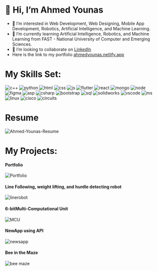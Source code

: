 # 👋 Hi, I’m Ahmed Younas
- 👀 I’m interested in Web Development, Web Designing, Mobile App Development, Robotics, Artificial Intelligence, and Machine Learning.
- 🌱 I’m currently learning Artificial Intelligence, Robotics, and Machine Learning from FAST - National University of Computer and Emerging Sciences.
- 💞️ I’m looking to collaborate on [LinkedIn](https://www.linkedin.com/in/ahmed-younas-360b481a5)
- Here is the link to my portfolio [ahmedyounas.netlify.app](https://ahmedyounas.netlify.app)
# My Skills Set:
![c++](https://github.com/4hmed7ounas/4hmed7ounas/assets/142696963/fc866ef6-2479-47e2-93c4-df9fdc385020)
![python](https://github.com/4hmed7ounas/4hmed7ounas/assets/142696963/937dd065-b87f-4320-9fc7-210149ea9a69)
![html](https://github.com/4hmed7ounas/4hmed7ounas/assets/142696963/c5da335f-d289-4a4d-84e9-7deb7819c64f)
![css](https://github.com/4hmed7ounas/4hmed7ounas/assets/142696963/b1844d3e-641d-4818-a1d6-3017be75a034)
![js](https://github.com/4hmed7ounas/4hmed7ounas/assets/142696963/f7cac07a-752f-48f8-aedb-234e6c4c0aef)
![flutter](https://github.com/4hmed7ounas/4hmed7ounas/assets/142696963/ce44e951-e9f3-4041-9710-70d2768e7b1d)
![react](https://github.com/4hmed7ounas/4hmed7ounas/assets/142696963/af3cbcee-eab0-4f41-b2d9-3d5519c09ff4)
![mongo](https://github.com/4hmed7ounas/4hmed7ounas/assets/142696963/7a942e05-875b-4923-a9ce-f3329b474883)
![node](https://github.com/4hmed7ounas/4hmed7ounas/assets/142696963/eb1138cc-8635-4b7d-88e9-5c8a2b9ad7e1)
![figma](https://github.com/4hmed7ounas/4hmed7ounas/assets/142696963/a4859a14-4f80-4057-953f-cb31e7d7a353)
![asp](https://github.com/4hmed7ounas/4hmed7ounas/assets/142696963/141c6cc6-edfc-47b8-8d11-e9e08e698d2c)
![csharp](https://github.com/4hmed7ounas/4hmed7ounas/assets/142696963/71a1e1b8-66a4-421e-99ac-0ac75666d471)
![bootstrap](https://github.com/4hmed7ounas/4hmed7ounas/assets/142696963/3965227a-4566-4a63-82f0-e46dfb0954bb)
![sql](https://github.com/4hmed7ounas/4hmed7ounas/assets/142696963/afc01718-14ec-42e7-9459-46b8851ba782)
![solidworks](https://github.com/4hmed7ounas/4hmed7ounas/assets/142696963/a697ac5f-838c-4b94-9757-feab5c0d1356)
![vscode](https://github.com/4hmed7ounas/4hmed7ounas/assets/142696963/052a066f-a881-4739-aa6b-79cfba16e07b)
![ms](https://github.com/4hmed7ounas/4hmed7ounas/assets/142696963/e3497cb0-a063-4450-af6b-532f8164233f)
![linux](https://github.com/4hmed7ounas/4hmed7ounas/assets/142696963/b3a50b74-6619-43c7-af81-26f5e25e4ccb)
![cisco](https://github.com/4hmed7ounas/4hmed7ounas/assets/142696963/fd0a9123-c299-4032-9211-ced42573f469)
![circuits](https://github.com/4hmed7ounas/4hmed7ounas/assets/142696963/4bbb1e9f-5451-47e4-849c-9da0eae6246f)
# Resume
![Ahmed-Younas-Resume](https://github.com/4hmed7ounas/4hmed7ounas/assets/142696963/1aa4c4e2-96f7-4952-bde2-ce32f82c36d9)
# My Projects:
#### Portfolio
![Portfolio](https://github.com/4hmed7ounas/4hmed7ounas/assets/142696963/44153bce-706c-4cbe-87d2-ba1053c61342)
#### Line Following, weight lifting, and hurdle detecting robot
![linerobot](https://github.com/4hmed7ounas/4hmed7ounas/assets/142696963/edd3e306-6c6b-4815-ba85-6edb758b4afb)
#### 6-bitMulti-Computational Unit
![MCU](https://github.com/4hmed7ounas/4hmed7ounas/assets/142696963/0f599efa-3b7e-4841-8a61-d90673e50ebd)
#### NewApp using API
![newsapp](https://github.com/4hmed7ounas/4hmed7ounas/assets/142696963/3dd8ea7a-f012-453b-9e64-c52f82b964c0)
#### Bee in the Maze
![bee maze](https://github.com/4hmed7ounas/4hmed7ounas/assets/142696963/4ee6e981-c226-4f29-bb69-0c3f0ae35832)
